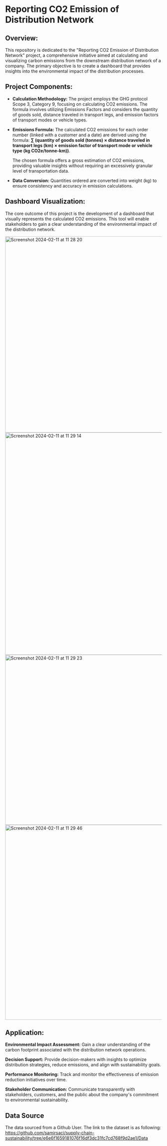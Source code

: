 # Reporting CO2 Emission of Distribution Network 


## Overview:

This repository is dedicated to the "Reporting CO2 Emission of Distribution Network" project, a comprehensive initiative aimed at calculating and visualizing carbon emissions from the downstream distribution network of a company. The primary objective is to create a dashboard that provides insights into the environmental impact of the distribution processes.

## Project Components:

- **Calculation Methodology:** The project employs the GHG protocol Scope 3, Category 9, focusing on calculating CO2 emissions. The formula involves utilizing Emissions Factors and considers the quantity of goods sold, distance traveled in transport legs, and emission factors of transport modes or vehicle types.
  
- **Emissions Formula:** The calculated CO2 emissions for each order number (linked with a customer and a date) are derived using the formula: **∑ (quantity of goods sold (tonnes) × distance traveled in transport legs (km) × emission factor of transport mode or vehicle type (kg CO2e/tonne-km))**.

   The chosen formula offers a gross estimation of CO2 emissions, providing valuable insights without requiring an excessively granular level of transportation data.

- **Data Conversion:**
Quantities ordered are converted into weight (kg) to ensure consistency and accuracy in emission calculations.

## Dashboard Visualization:
The core outcome of this project is the development of a dashboard that visually represents the calculated CO2 emissions. This tool will enable stakeholders to gain a clear understanding of the environmental impact of the distribution network.


<img width="631" alt="Screenshot 2024-02-11 at 11 28 20" src="https://github.com/hanhatnguyendo/CO2-Emmision/assets/76510432/4ea2bc1a-fa27-4861-ae58-92e1cdf5770f">

<img width="715" alt="Screenshot 2024-02-11 at 11 29 14" src="https://github.com/hanhatnguyendo/CO2-Emmision/assets/76510432/9927febe-9cc9-4f04-98fa-43a495895e10">


<img width="547" alt="Screenshot 2024-02-11 at 11 29 23" src="https://github.com/hanhatnguyendo/CO2-Emmision/assets/76510432/b18b8c52-309b-4868-99fb-d11c53c3b7f4">

<img width="627" alt="Screenshot 2024-02-11 at 11 29 46" src="https://github.com/hanhatnguyendo/CO2-Emmision/assets/76510432/705b1a8c-45b4-44b3-9588-708fd5b5c5d9">


## Application:

**Environmental Impact Assessment:** Gain a clear understanding of the carbon footprint associated with the distribution network operations.

**Decision Support:** Provide decision-makers with insights to optimize distribution strategies, reduce emissions, and align with sustainability goals.

**Performance Monitoring:** Track and monitor the effectiveness of emission reduction initiatives over time.

**Stakeholder Communication:** Communicate transparently with stakeholders, customers, and the public about the company's commitment to environmental sustainability.

## Data Source
The data sourced from a Github User. The link to the dataset is as following: https://github.com/samirsaci/supply-chain-sustainability/tree/e6e6f1659181076f16df3dc31fc7cd768f9d2ae1/Data
